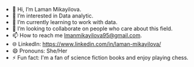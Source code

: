 - 👋 Hi, I’m Laman Mikayilova.
- 👀 I’m interested in Data analytic.
- 🌱 I’m currently learning to work with data.
- 💞️ I’m looking to collaborate on people who care about this field.
- 📫 How to reach me lmanmikayilova95@gmail.com.
- 🌐 LinkedIn: https://www.linkedin.com/in/laman-mikayilova/
- 😄 Pronouns: She/Her
- ⚡ Fun fact: I'm a fan of science fiction books and enjoy playing chess.

<!---
Laman2004/Laman2004 is a ✨ special ✨ repository because its `README.md` (this file) appears on your GitHub profile.
You can click the Preview link to take a look at your changes.
--->
